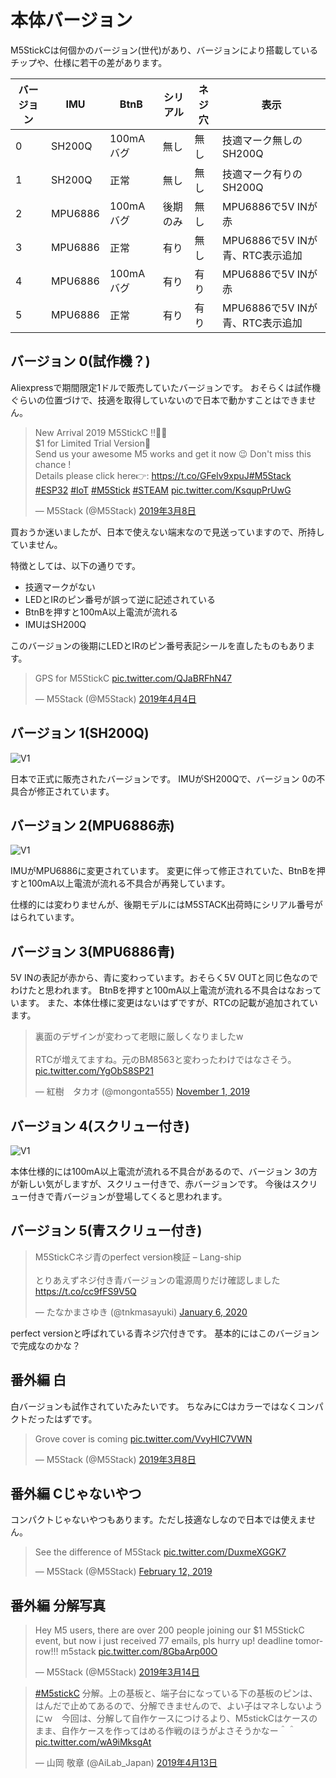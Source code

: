 # 本体バージョン

M5StickCは何個かのバージョン(世代)があり、バージョンにより搭載しているチップや、仕様に若干の差があります。

| バージョン  | IMU     | BtnB      | シリアル | ネジ穴 | 表示                            |
|-------------|---------|-----------|----------|--------|---------------------------------|
| 0           | SH200Q  | 100mAバグ | 無し     | 無し   | 技適マーク無しのSH200Q          |
| 1           | SH200Q  | 正常      | 無し     | 無し   | 技適マーク有りのSH200Q          |
| 2           | MPU6886 | 100mAバグ | 後期のみ | 無し   | MPU6886で5V INが赤              |
| 3           | MPU6886 | 正常      | 有り     | 無し   | MPU6886で5V INが青、RTC表示追加 |
| 4           | MPU6886 | 100mAバグ | 有り     | 有り   | MPU6886で5V INが赤              |
| 5           | MPU6886 | 正常      | 有り     | 有り   | MPU6886で5V INが青、RTC表示追加 |

## バージョン 0(試作機？)

Aliexpressで期間限定1ドルで販売していたバージョンです。
おそらくは試作機ぐらいの位置づけで、技適を取得していないので日本で動かすことはできません。

<blockquote class="twitter-tweet" data-lang="ja"><p lang="en" dir="ltr">New Arrival 2019 M5StickC !!🎉🎉 <br>$1 for Limited Trial Version🥳<br>Send us your awesome M5 works and get it now 😉 Don&#39;t miss this chance ! <br>Details please click here👉: <a href="https://t.co/GFelv9xpuJ">https://t.co/GFelv9xpuJ</a><a href="https://twitter.com/hashtag/M5Stack?src=hash&amp;ref_src=twsrc%5Etfw">#M5Stack</a> <a href="https://twitter.com/hashtag/ESP32?src=hash&amp;ref_src=twsrc%5Etfw">#ESP32</a> <a href="https://twitter.com/hashtag/IoT?src=hash&amp;ref_src=twsrc%5Etfw">#IoT</a> <a href="https://twitter.com/hashtag/M5Stick?src=hash&amp;ref_src=twsrc%5Etfw">#M5Stick</a> <a href="https://twitter.com/hashtag/STEAM?src=hash&amp;ref_src=twsrc%5Etfw">#STEAM</a> <a href="https://t.co/KsqupPrUwG">pic.twitter.com/KsqupPrUwG</a></p>&mdash; M5Stack (@M5Stack) <a href="https://twitter.com/M5Stack/status/1103979330848374784?ref_src=twsrc%5Etfw">2019年3月8日</a></blockquote>
<script async src="https://platform.twitter.com/widgets.js" charset="utf-8"></script>

買おうか迷いましたが、日本で使えない端末なので見送っていますので、所持していません。

特徴としては、以下の通りです。

- 技適マークがない
- LEDとIRのピン番号が誤って逆に記述されている
- BtnBを押すと100mA以上電流が流れる
- IMUはSH200Q

このバージョンの後期にLEDとIRのピン番号表記シールを直したものもあります。

<blockquote class="twitter-tweet" data-lang="ja"><p lang="en" dir="ltr">GPS for M5StickC <a href="https://t.co/QJaBRFhN47">pic.twitter.com/QJaBRFhN47</a></p>&mdash; M5Stack (@M5Stack) <a href="https://twitter.com/M5Stack/status/1113753764081610753?ref_src=twsrc%5Etfw">2019年4月4日</a></blockquote>
<script async src="https://platform.twitter.com/widgets.js" charset="utf-8"></script>

## バージョン 1(SH200Q)

![V1](images/V1.jpg)

日本で正式に販売されたバージョンです。
IMUがSH200Qで、バージョン 0の不具合が修正されています。

## バージョン 2(MPU6886赤)

![V1](images/V2.jpg)

IMUがMPU6886に変更されています。
変更に伴って修正されていた、BtnBを押すと100mA以上電流が流れる不具合が再発しています。

仕様的には変わりませんが、後期モデルにはM5STACK出荷時にシリアル番号がはられています。

## バージョン 3(MPU6886青)

5V INの表記が赤から、青に変わっています。おそらく5V OUTと同じ色なのでわけたと思われます。
BtnBを押すと100mA以上電流が流れる不具合はなおっています。
また、本体仕様に変更はないはずですが、RTCの記載が追加されています。

<blockquote class="twitter-tweet"><p lang="ja" dir="ltr">裏面のデザインが変わって老眼に厳しくなりましたw<br><br>RTCが増えてますね。元のBM8563と変わったわけではなさそう。 <a href="https://t.co/YgObS8SP21">pic.twitter.com/YgObS8SP21</a></p>&mdash; 紅樹　タカオ (@mongonta555) <a href="https://twitter.com/mongonta555/status/1190089840169123840?ref_src=twsrc%5Etfw">November 1, 2019</a></blockquote> <script async src="https://platform.twitter.com/widgets.js" charset="utf-8"></script>

## バージョン 4(スクリュー付き)

![V1](images/V4.jpg)

本体仕様的には100mA以上電流が流れる不具合があるので、バージョン 3の方が新しい気がしますが、スクリュー付きで、赤バージョンです。
今後はスクリュー付きで青バージョンが登場してくると思われます。

## バージョン 5(青スクリュー付き)

<blockquote class="twitter-tweet"><p lang="ja" dir="ltr">M5StickCネジ青のperfect version検証 – Lang-ship<br><br>とりあえずネジ付き青バージョンの電源周りだけ確認しました <a href="https://t.co/cc9fFS9V5Q">https://t.co/cc9fFS9V5Q</a></p>&mdash; たなかまさゆき (@tnkmasayuki) <a href="https://twitter.com/tnkmasayuki/status/1214111008156868608?ref_src=twsrc%5Etfw">January 6, 2020</a></blockquote> <script async src="https://platform.twitter.com/widgets.js" charset="utf-8"></script>

perfect versionと呼ばれている青ネジ穴付きです。
基本的にはこのバージョンで完成なのかな？

## 番外編 白

白バージョンも試作されていたみたいです。
ちなみにCはカラーではなくコンパクトだったはずです。

<blockquote class="twitter-tweet" data-lang="ja"><p lang="en" dir="ltr">Grove cover is coming <a href="https://t.co/VvyHIC7VWN">pic.twitter.com/VvyHIC7VWN</a></p>&mdash; M5Stack (@M5Stack) <a href="https://twitter.com/M5Stack/status/1103850802450440193?ref_src=twsrc%5Etfw">2019年3月8日</a></blockquote>
<script async src="https://platform.twitter.com/widgets.js" charset="utf-8"></script>

## 番外編 Cじゃないやつ

コンパクトじゃないやつもあります。ただし技適なしなので日本では使えません。

<blockquote class="twitter-tweet"><p lang="en" dir="ltr">See the difference of M5Stack <a href="https://t.co/DuxmeXGGK7">pic.twitter.com/DuxmeXGGK7</a></p>&mdash; M5Stack (@M5Stack) <a href="https://twitter.com/M5Stack/status/1095266372702089216?ref_src=twsrc%5Etfw">February 12, 2019</a></blockquote> <script async src="https://platform.twitter.com/widgets.js" charset="utf-8"></script>

## 番外編 分解写真

<blockquote class="twitter-tweet" data-lang="ja"><p lang="en" dir="ltr">Hey M5 users, there are over 200 people joining our $1 M5StickC event, but now i just received 77 emails, pls hurry up! deadline tomorrow!!! m5stack <a href="https://t.co/8GbaArp00O">pic.twitter.com/8GbaArp00O</a></p>&mdash; M5Stack (@M5Stack) <a href="https://twitter.com/M5Stack/status/1106180742873268224?ref_src=twsrc%5Etfw">2019年3月14日</a></blockquote>
<script async src="https://platform.twitter.com/widgets.js" charset="utf-8"></script>

<blockquote class="twitter-tweet" data-lang="ja"><p lang="ja" dir="ltr"><a href="https://twitter.com/hashtag/M5stickC?src=hash&amp;ref_src=twsrc%5Etfw">#M5stickC</a> 分解。上の基板と、端子台になっている下の基板のピンは、はんだで止めてあるので、分解できませんので、よい子はマネしないようにｗ　今回は、分解して自作ケースにつけるより、M5stickCはケースのまま、自作ケースを作ってはめる作戦のほうがよさそうかなー＾＾ <a href="https://t.co/wA9iMksgAt">pic.twitter.com/wA9iMksgAt</a></p>&mdash; 山岡 敬章 (@AiLab_Japan) <a href="https://twitter.com/AiLab_Japan/status/1117100967822909441?ref_src=twsrc%5Etfw">2019年4月13日</a></blockquote>
<script async src="https://platform.twitter.com/widgets.js" charset="utf-8"></script>
